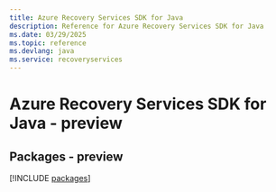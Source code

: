 ```yaml
---
title: Azure Recovery Services SDK for Java
description: Reference for Azure Recovery Services SDK for Java
ms.date: 03/29/2025
ms.topic: reference
ms.devlang: java
ms.service: recoveryservices
---
```

# Azure Recovery Services SDK for Java - preview
## Packages - preview
[!INCLUDE [packages](recovery-services-index.md)]